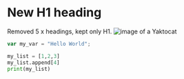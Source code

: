 # New H1 heading

Removed 5 x headings, kept only H1.
![image of a Yaktocat](https://octodex.github.com/images/yaktocat.png)

```javascript
var my_var = "Hello World";
```

```python
my_list = [1,2,3]
my_list.append[4]
print(my_list)
```
